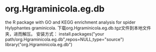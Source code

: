 # org.Hgraminicola.eg.db
the R package with GO and KEGG enrichment analysis  for spider Hylyphantes graminicola.
下载org.Hgraminicola.eg.db.tgz文件到本地文件夹，进而解压。
安装方式：
install.packages("your path/org.Hgraminicola.eg.db",repos=NULL,type="source")
library("org.Hgraminicola.eg.db")
